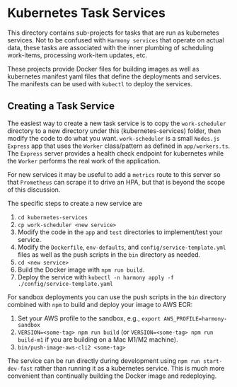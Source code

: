 # Kubernetes Task Services

This directory contains sub-projects for tasks that are run as kubernetes services. Not to be
confused with `Harmony services` that operate on actual data, these tasks are associated with
the inner plumbing of scheduling work-items, processing work-item updates, etc.

These projects provide Docker files for building images as well as kubernetes manifest yaml files
that define the deployments and services. The manifests can be used with `kubectl` to deploy
the services.

## Creating a Task Service

The easiest way to create a new task service is to copy the `work-scheduler` directory to a new
directory under this (kubernetes-services) folder, then modify the code to do what you want.
`work-scheduler` is a small `Nodes.js` `Express` app that uses the `Worker` class/pattern as
defined in `app/workers.ts`. The `Express` server provides a health check endpoint for kubernetes
while the `Worker` performs the real work of the application.

For new services it may be useful to add a `metrics` route to this server so that `Prometheus`
can scrape it to drive an HPA, but that is beyond the scope of this discussion.

The specific steps to create a new service are

1. `cd kubernetes-services`
2. `cp work-scheduler <new service>`
3. Modify the code in the `app` and `test` directories to implement/test your service.
4. Modify the `Dockerfile`, `env-defaults`, and `config/service-template.yml` files as well as
   the push scripts in the `bin` directory as needed.
5. `cd <new service>`
6. Build the Docker image with `npm run build`.
7. Deploy the service with `kubectl -n harmony apply -f ./config/service-template.yaml`

For sandbox deployments you can use the push scripts in the `bin` directory combined with `npm`
to build and deploy your image to AWS ECR:

1. Set your AWS profile to the sandbox, e.g., `export AWS_PROFILE=harmony-sandbox`
2. `VERSION=<some-tag> npm run build` (or `VERSION=<some-tag> npm run build-m1` if you are building
    on a Mac M1/M2 machine).
3. `bin/push-image-aws-cli2 <some-tag>`

The service can be run directly during development using `npm run start-dev-fast` rather than
running it as a kubernetes service. This is much more convenient than continually building the
Docker image and redeploying.